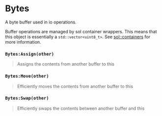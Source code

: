 # Bytes

A byte buffer used in io operations. 

Buffer operations are managed by sol container wrappers. 
This means that this object is essentially a 
`std::vector<uint8_t>`. See [sol::containers](https://sol2.readthedocs.io/en/latest/containers.html#container-operations)
for more information.

### `Bytes:Assign(other)`
  > Assigns the contents from another buffer to this

### `Bytes:Move(other)`
  > Efficiently moves the contents from another buffer to this

### `Bytes:Swap(other)`
  > Efficiently swaps the contents between another buffer and this